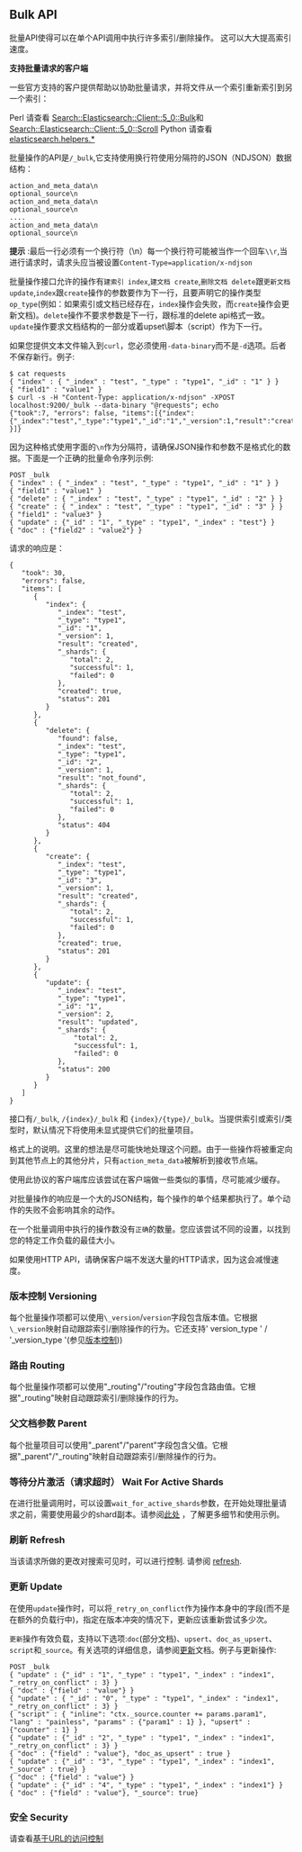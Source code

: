 ## Bulk API

批量API使得可以在单个API调用中执行许多索引/删除操作。 这可以大大提高索引速度。

 **支持批量请求的客户端**

一些官方支持的客户提供帮助以协助批量请求，并将文件从一个索引重新索引到另一个索引：

Perl 
     请查看 [Search::Elasticsearch::Client::5_0::Bulk](https://metacpan.org/pod/Search::Elasticsearch::Client::5_0::Bulk)和[Search::Elasticsearch::Client::5_0::Scroll](https://metacpan.org/pod/Search::Elasticsearch::Client::5_0::Scroll)
Python 
     请查看 [elasticsearch.helpers.\*](http://elasticsearch-py.readthedocs.org/en/master/helpers.html)

批量操作的API是`/_bulk`,它支持使用换行符使用分隔符的JSON（NDJSON）数据结构：
  
    action_and_meta_data\n
    optional_source\n
    action_and_meta_data\n
    optional_source\n
    ....
    action_and_meta_data\n
    optional_source\n

 **提示** :最后一行必须有一个换行符（\\n）每一个换行符可能被当作一个回车`\\r`,当进行请求时，请求头应当被设置`Content-Type=application/x-ndjson` 

批量操作接口允许的操作有`建索引 index`,`建文档 create`,`删除文档 delete`跟`更新文档 update`,`index`跟`create`操作的参数要作为下一行，且要声明它的操作类型`op_type`(例如：如果索引或文档已经存在，`index`操作会失败，而`create`操作会更新文档)。`delete`操作不要求参数是下一行，跟标准的delete api格式一致。`update`操作要求文档结构的一部分或着upset\脚本（script）作为下一行。


如果您提供文本文件输入到`curl`，您必须使用`-data-binary`而不是`-d`选项。后者不保存新行。例子:
    
    $ cat requests
    { "index" : { "_index" : "test", "_type" : "type1", "_id" : "1" } }
    { "field1" : "value1" }
    $ curl -s -H "Content-Type: application/x-ndjson" -XPOST localhost:9200/_bulk --data-binary "@requests"; echo
    {"took":7, "errors": false, "items":[{"index":{"_index":"test","_type":"type1","_id":"1","_version":1,"result":"created","forced_refresh":false} }]}

因为这种格式使用字面的`\n`作为分隔符，请确保JSON操作和参数不是格式化的数据。下面是一个正确的批量命令序列示例:
    
    POST _bulk
    { "index" : { "_index" : "test", "_type" : "type1", "_id" : "1" } }
    { "field1" : "value1" }
    { "delete" : { "_index" : "test", "_type" : "type1", "_id" : "2" } }
    { "create" : { "_index" : "test", "_type" : "type1", "_id" : "3" } }
    { "field1" : "value3" }
    { "update" : {"_id" : "1", "_type" : "type1", "_index" : "test"} }
    { "doc" : {"field2" : "value2"} }

请求的响应是：    
    
    {
       "took": 30,
       "errors": false,
       "items": [
          {
             "index": {
                "_index": "test",
                "_type": "type1",
                "_id": "1",
                "_version": 1,
                "result": "created",
                "_shards": {
                   "total": 2,
                   "successful": 1,
                   "failed": 0
                },
                "created": true,
                "status": 201
             }
          },
          {
             "delete": {
                "found": false,
                "_index": "test",
                "_type": "type1",
                "_id": "2",
                "_version": 1,
                "result": "not_found",
                "_shards": {
                   "total": 2,
                   "successful": 1,
                   "failed": 0
                },
                "status": 404
             }
          },
          {
             "create": {
                "_index": "test",
                "_type": "type1",
                "_id": "3",
                "_version": 1,
                "result": "created",
                "_shards": {
                   "total": 2,
                   "successful": 1,
                   "failed": 0
                },
                "created": true,
                "status": 201
             }
          },
          {
             "update": {
                "_index": "test",
                "_type": "type1",
                "_id": "1",
                "_version": 2,
                "result": "updated",
                "_shards": {
                    "total": 2,
                    "successful": 1,
                    "failed": 0
                },
                "status": 200
             }
          }
       ]
    }

接口有`/_bulk`, `/{index}/_bulk` 和 `{index}/{type}/_bulk`。当提供索引或索引/类型时，默认情况下将使用未显式提供它们的批量项目。

格式上的说明。这里的想法是尽可能快地处理这个问题。由于一些操作将被重定向到其他节点上的其他分片，只有`action_meta_data`被解析到接收节点端。

使用此协议的客户端库应该尝试在客户端做一些类似的事情，尽可能减少缓存。

对批量操作的响应是一个大的JSON结构，每个操作的单个结果都执行了。单个动作的失败不会影响其余的动作。

在一个批量调用中执行的操作数没有`正确`的数量。您应该尝试不同的设置，以找到您的特定工作负载的最佳大小。

如果使用HTTP API，请确保客户端不发送大量的HTTP请求，因为这会减慢速度。

### 版本控制 Versioning

每个批量操作项都可以使用`\_version`/`version`字段包含版本值。它根据`\_version`映射自动跟踪索引/删除操作的行为。它还支持' version_type ' / '\_version_type '(参见[版本控制](docs-index_.html#index-versioning)))

### 路由 Routing

每个批量操作项都可以使用"\_routing"/"routing"字段包含路由值。它根据"\_routing"映射自动跟踪索引/删除操作的行为。


### 父文档参数 Parent

每个批量项目可以使用"\_parent"/"parent"字段包含父值。它根据"\_parent"/"\_routing"映射自动跟踪索引/删除操作的行为。

### 等待分片激活（请求超时） Wait For Active Shards

在进行批量调用时，可以设置`wait_for_active_shards`参数，在开始处理批量请求之前，需要使用最少的shard副本。请参阅[此处](docs-index_.html#index-wait-for-active-shards) ，了解更多细节和使用示例。

### 刷新 Refresh

当该请求所做的更改对搜索可见时，可以进行控制. 请参阅 [refresh](docs-refresh.html "?refresh").

### 更新 Update

在使用`update`操作时，可以将`_retry_on_conflict`作为操作本身中的字段(而不是在额外的负载行中)，指定在版本冲突的情况下，更新应该重新尝试多少次。

`更新`操作有效负载，支持以下选项:`doc`(部分文档)、`upsert`、`doc_as_upsert`、`script`和`_source`。有关选项的详细信息，请参阅[更新](docs-update.html)文档。例子与更新操作:
    
    POST _bulk
    { "update" : {"_id" : "1", "_type" : "type1", "_index" : "index1", "_retry_on_conflict" : 3} }
    { "doc" : {"field" : "value"} }
    { "update" : { "_id" : "0", "_type" : "type1", "_index" : "index1", "_retry_on_conflict" : 3} }
    { "script" : { "inline": "ctx._source.counter += params.param1", "lang" : "painless", "params" : {"param1" : 1} }, "upsert" : {"counter" : 1} }
    { "update" : {"_id" : "2", "_type" : "type1", "_index" : "index1", "_retry_on_conflict" : 3} }
    { "doc" : {"field" : "value"}, "doc_as_upsert" : true }
    { "update" : {"_id" : "3", "_type" : "type1", "_index" : "index1", "_source" : true} }
    { "doc" : {"field" : "value"} }
    { "update" : {"_id" : "4", "_type" : "type1", "_index" : "index1"} }
    { "doc" : {"field" : "value"}, "_source": true}

### 安全 Security

请查看[基于URL的访问控制](url-access-control.html)
